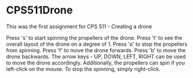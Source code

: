# CPS511Drone

This was the first assignment for CPS 511 - Creating a drone

Press 's' to start spinning the propellers of the drone.
Press 't' to see the overall layout of the drone on a degree of 1.
Press 'a' to stop the propellers from spinning.
Press 'f' to move the drone forwards.
Press 'b' to move the drone backwards.
The arrow keys - UP, DOWN, LEFT, RIGHT can be used to move the drone accordingly.
Additionally, the propellers can spin if you left-click on the mouse. To stop the spinning, simply right-click.
 
